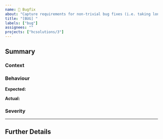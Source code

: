 ```yaml
---
name: 🐞 Bugfix
about: "Capture requirements for non-trivial bug fixes (i.e. taking longer than the 1-hour timebox)"
title: "[BUG] "
labels: ["bug"]
assignees: ""
projects: ["hcsolutions/3"]
---
```


<!-- A clear and concise description of what the problem is. -->

## Summary

### Context

<!-- What was the user attempting to do? -->

### Behaviour

**Expected:** <!-- What should have happened? -->

**Actual:** <!-- What actually happened? -->

### Severity

<!-- What's the impact of this bug? -->
<!-- Is a workaround available? -->

---

## Further Details

<!-- **Live Issue report:** [Link to HoneyBadger]() -->
<!-- Screenshots? -->
